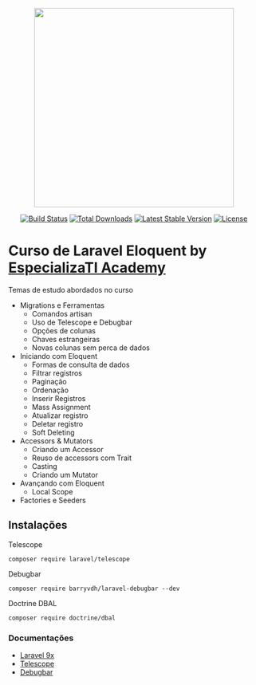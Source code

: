 <p align="center"><a href="https://laravel.com" target="_blank"><img src="https://raw.githubusercontent.com/laravel/art/master/logo-lockup/5%20SVG/2%20CMYK/1%20Full%20Color/laravel-logolockup-cmyk-red.svg" width="400"></a></p>

<p align="center">
<a href="https://travis-ci.org/laravel/framework"><img src="https://travis-ci.org/laravel/framework.svg" alt="Build Status"></a>
<a href="https://packagist.org/packages/laravel/framework"><img src="https://img.shields.io/packagist/dt/laravel/framework" alt="Total Downloads"></a>
<a href="https://packagist.org/packages/laravel/framework"><img src="https://img.shields.io/packagist/v/laravel/framework" alt="Latest Stable Version"></a>
<a href="https://packagist.org/packages/laravel/framework"><img src="https://img.shields.io/packagist/l/laravel/framework" alt="License"></a>
</p>

# Curso de Laravel Eloquent by [EspecializaTI Academy](https://academy.especializati.com/)

Temas de estudo abordados no curso
- Migrations e Ferramentas
    - Comandos artisan
    - Uso de Telescope e Debugbar
    - Opções de colunas
    - Chaves estrangeiras
    - Novas colunas sem perca de dados
- Iniciando com Eloquent
    - Formas de consulta de dados
    - Filtrar registros
    - Paginação
    - Ordenação
    - Inserir Registros
    - Mass Assignment
    - Atualizar registro
    - Deletar registro
    - Soft Deleting
- Accessors & Mutators
    - Criando um Accessor
    - Reuso de accessors com Trait
    - Casting
    - Criando um Mutator
- Avançando com Eloquent
    - Local Scope
- Factories e Seeders

## Instalações
Telescope
```
composer require laravel/telescope
```

Debugbar
```
composer require barryvdh/laravel-debugbar --dev
```

Doctrine DBAL
```
composer require doctrine/dbal
```

### Documentações
- [Laravel 9x](https://laravel.com/docs/9.x)
- [Telescope](https://laravel.com/docs/9.x/telescope)
- [Debugbar](https://github.com/barryvdh/laravel-debugbar)

